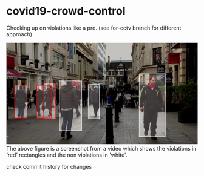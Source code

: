 # covid19-crowd-control
Checking up on violations like a pro.
(see for-cctv branch for different approach)

![readme image](https://github.com/gittygupta/covid19-crowd-control/blob/master/readme_image.png)
The above figure is a screenshot from a video which shows the violations in ‘red’ rectangles                          and the non violations in 'white'.

check commit history for changes
